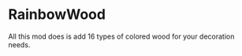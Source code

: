 RainbowWood
===========

All this mod does is add 16 types of colored wood for your decoration needs.
